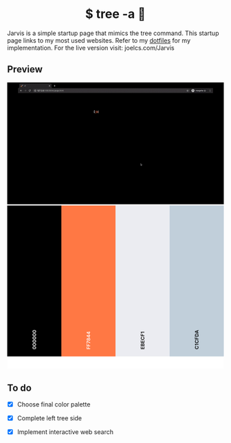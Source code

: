 <h1 align="center"> $ tree -a  🚀</h1>


 Jarvis is a simple startup page that mimics the tree command. This startup page links to my most used websites. Refer to my [dotfiles](https://github.com/loej/dotfiles) for my implementation. For the live version visit: joelcs.com/Jarvis

## Preview  

<div align="center">
  <a>
    <img src="docs/images/search.gif" width="600">
    <img src="docs/images/palette.png" width="600">
  </a>
</div>


## To do
+ [X] Choose final color palette
+ [X] Complete left tree side 
+ [X] Implement interactive web search



